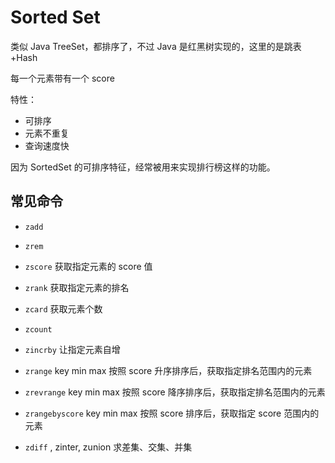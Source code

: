 # Sorted Set

类似 Java TreeSet，都排序了，不过 Java 是红黑树实现的，这里的是跳表+Hash

每一个元素带有一个 score

特性：

- 可排序
- 元素不重复
- 查询速度快

因为 SortedSet 的可排序特征，经常被用来实现排行榜这样的功能。

## 常见命令

- `zadd`

- `zrem`

- `zscore` 获取指定元素的 score 值

- `zrank` 获取指定元素的排名

- `zcard` 获取元素个数

- `zcount`

- `zincrby` 让指定元素自增

- `zrange` key min max 按照 score 升序排序后，获取指定排名范围内的元素

- `zrevrange` key min max 按照 score 降序排序后，获取指定排名范围内的元素

- `zrangebyscore` key min max 按照 score 排序后，获取指定 score 范围内的元素

- `zdiff` , zinter, zunion 求差集、交集、并集

